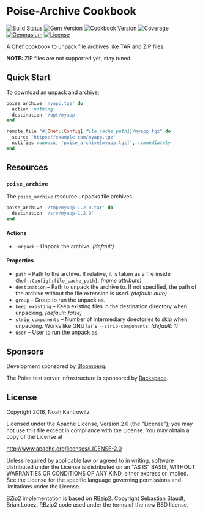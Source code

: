 # Poise-Archive Cookbook

[![Build Status](https://img.shields.io/travis/poise/poise-archive.svg)](https://travis-ci.org/poise/poise-archive)
[![Gem Version](https://img.shields.io/gem/v/poise-archive.svg)](https://rubygems.org/gems/poise-archive)
[![Cookbook Version](https://img.shields.io/cookbook/v/poise-archive.svg)](https://supermarket.chef.io/cookbooks/poise-archive)
[![Coverage](https://img.shields.io/codecov/c/github/poise/poise-archive.svg)](https://codecov.io/github/poise/poise-archive)
[![Gemnasium](https://img.shields.io/gemnasium/poise/poise-archive.svg)](https://gemnasium.com/poise/poise-archive)
[![License](https://img.shields.io/badge/license-Apache_2-blue.svg)](https://www.apache.org/licenses/LICENSE-2.0)

A [Chef](https://www.chef.io/) cookbook to unpack file archives like TAR and ZIP files.

**NOTE:** ZIP files are not supported yet, stay tuned.

## Quick Start

To download an unpack and archive:

```ruby
poise_archive 'myapp.tgz' do
  action :nothing
  destination '/opt/myapp'
end

remote_file "#{Chef::Config[:file_cache_path]}/myapp.tgz" do
  source 'https://example.com/myapp.tgz'
  notifies :unpack, 'poise_archive[myapp.tgz]', :immediately
end
```

## Resources

### `poise_archive`

The `poise_archive` resource unpacks file archives.

```ruby
poise_archive '/tmp/myapp-1.2.0.tar' do
  destination '/srv/myapp-1.2.0'
end
```

#### Actions

* `:unpack` – Unpack the archive. *(default)*

#### Properties

* `path` – Path to the archive. If relative, it is taken as a file inside
  `Chef::Config[:file_cache_path]`. *(name attribute)*
* `destination` – Path to unpack the archive to. If not specified, the path of
  the archive without the file extension is used. *(default: auto)*
* `group` – Group to run the unpack as.
* `keep_existing` – Keep existing files in the destination directory when
  unpacking. *(default: false)*
* `strip_components` – Number of intermediary directories to skip when
  unpacking. Works like GNU tar's `--strip-components`. *(default: 1)*
* `user` – User to run the unpack as.

## Sponsors

Development sponsored by [Bloomberg](http://www.bloomberg.com/company/technology/).

The Poise test server infrastructure is sponsored by [Rackspace](https://rackspace.com/).

## License

Copyright 2016, Noah Kantrowitz

Licensed under the Apache License, Version 2.0 (the "License");
you may not use this file except in compliance with the License.
You may obtain a copy of the License at

http://www.apache.org/licenses/LICENSE-2.0

Unless required by applicable law or agreed to in writing, software
distributed under the License is distributed on an "AS IS" BASIS,
WITHOUT WARRANTIES OR CONDITIONS OF ANY KIND, either express or implied.
See the License for the specific language governing permissions and
limitations under the License.

BZip2 implementation is based on RBzip2. Copyright Sebastian Staudt, Brian Lopez.
RBzip2 code used under the terms of the new BSD license.
